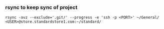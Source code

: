### rsync to keep sync of project
```rsync -avz --exclude='.git/' --progress -e 'ssh -p <PORT>' ~/General/ <USER>@store.standardstore1.com:~/standard/```

### 
